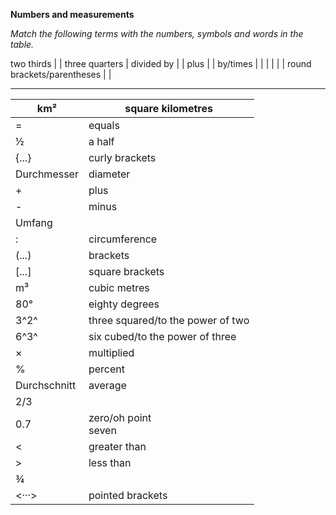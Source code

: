 **Numbers and measurements**

*Match the following terms with the numbers, symbols and words in the
table.*

two thirds \|  \| three quarters \| divided by \|  \| plus \|  \|  by/times 
 \|  \|
 \|  \|  \|  \| round
brackets/parentheses \| \|


-----------------------------------------------------------

| km²  | square kilometres |
| ---- | ----------------- |
| =     |  equals                 |
| ½ | a half  |
| {...}  | curly brackets |
| Durchmesser | diameter |
| + | plus |
| - | minus |
| Umfang | |
| : | circumference |
| (...) | brackets |
| [...] | square brackets |
| m³  | cubic metres |
| 80°  | eighty degrees |
| 3^2^ | three squared/to the power of two |
| 6^3^ | six cubed/to the power of three |
| × | multiplied |
| % | percent |
| Durchschnitt| average |
| 2/3 | |
| 0.7| zero/oh point<br/>seven |
| < | greater than |
| > |less than|
| ¾ | |
| <···> |pointed brackets|

